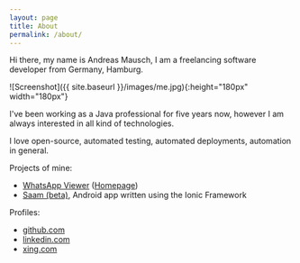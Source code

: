 ```yaml
---
layout: page
title: About
permalink: /about/
---
```


Hi there, my name is Andreas Mausch, I am a freelancing software developer from Germany, Hamburg.

![Screenshot]({{ site.baseurl }}/images/me.jpg){:height="180px" width="180px"}

I've been working as a Java professional for five years now, however I am always interested in all kind of technologies.

I love open-source, automated testing, automated deployments, automation in general.

Projects of mine:

* [WhatsApp Viewer](https://github.com/andreas-mausch/whatsapp-viewer/releases) ([Homepage](http://andreas-mausch.de/whatsapp-viewer/))
* [Saam (beta)](https://play.google.com/store/apps/details?id=com.saam), Android app written using the Ionic Framework

Profiles:

* [github.com](https://github.com/andreas-mausch)
* [linkedin.com](https://www.linkedin.com/in/andreas-mausch-78483058)
* [xing.com](https://www.xing.com/profile/Andreas_Mausch2)
